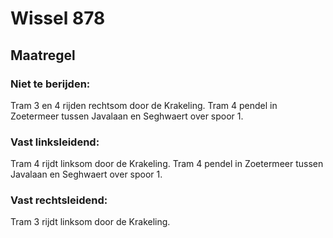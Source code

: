 # Wissel 878
## Maatregel
### Niet te berijden:
Tram 3 en 4 rijden rechtsom door de Krakeling.
Tram 4 pendel in Zoetermeer tussen Javalaan en Seghwaert over spoor 1.
### Vast linksleidend:
Tram 4 rijdt linksom door de Krakeling.
Tram 4 pendel in Zoetermeer tussen Javalaan en Seghwaert over spoor 1.
### Vast rechtsleidend:
Tram 3 rijdt linksom door de Krakeling.